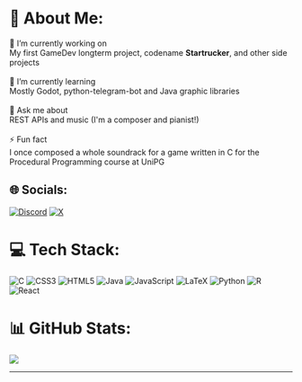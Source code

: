 # 💫 About Me:
🔭 I’m currently working on<br>My first GameDev longterm project,  codename **Startrucker**, and other side projects<br><br>🌱 I’m currently learning<br>Mostly Godot, python-telegram-bot and Java graphic libraries<br><br>💬 Ask me about<br>REST APIs and music (I'm a composer and pianist!)<br><br>⚡ Fun fact<br>I once composed a whole soundrack for a game written in C for the Procedural Programming course at UniPG


## 🌐 Socials:
[![Discord](https://img.shields.io/badge/Discord-%237289DA.svg?logo=discord&logoColor=white)](https://discord.gg/alteyth) [![X](https://img.shields.io/badge/X-black.svg?logo=X&logoColor=white)](https://x.com/alteyth) 

# 💻 Tech Stack:
![C](https://img.shields.io/badge/c-%2300599C.svg?style=for-the-badge&logo=c&logoColor=white) ![CSS3](https://img.shields.io/badge/css3-%231572B6.svg?style=for-the-badge&logo=css3&logoColor=white) ![HTML5](https://img.shields.io/badge/html5-%23E34F26.svg?style=for-the-badge&logo=html5&logoColor=white) ![Java](https://img.shields.io/badge/java-%23ED8B00.svg?style=for-the-badge&logo=openjdk&logoColor=white) ![JavaScript](https://img.shields.io/badge/javascript-%23323330.svg?style=for-the-badge&logo=javascript&logoColor=%23F7DF1E) ![LaTeX](https://img.shields.io/badge/latex-%23008080.svg?style=for-the-badge&logo=latex&logoColor=white) ![Python](https://img.shields.io/badge/python-3670A0?style=for-the-badge&logo=python&logoColor=ffdd54) ![R](https://img.shields.io/badge/r-%23276DC3.svg?style=for-the-badge&logo=r&logoColor=white) ![React](https://img.shields.io/badge/react-%2320232a.svg?style=for-the-badge&logo=react&logoColor=%2361DAFB)
# 📊 GitHub Stats:
![](https://github-readme-stats.vercel.app/api/top-langs/?username=alteyth&theme=dark&hide_border=false&include_all_commits=false&count_private=false&layout=compact)

---


<!-- Proudly created with GPRM ( https://gprm.itsvg.in ) -->
